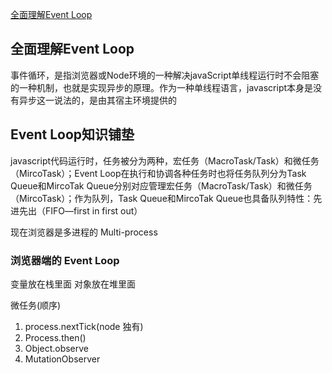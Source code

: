 
[全面理解Event Loop](https://blog.csdn.net/qq_31967985/article/details/110310685)

## 全面理解Event Loop
事件循环，是指浏览器或Node环境的一种解决javaScript单线程运行时不会阻塞的一种机制，也就是实现异步的原理。作为一种单线程语言，javascript本身是没有异步这一说法的，是由其宿主环境提供的

## Event Loop知识铺垫
javascript代码运行时，任务被分为两种，宏任务（MacroTask/Task）和微任务（MircoTask）；Event Loop在执行和协调各种任务时也将任务队列分为Task Queue和MircoTak Queue分别对应管理宏任务（MacroTask/Task）和微任务（MircoTask）；作为队列，Task Queue和MircoTak Queue也具备队列特性：先进先出（FIFO—first in first out）

现在浏览器是多进程的 Multi-process
### 浏览器端的 Event Loop
 变量放在栈里面
 对象放在堆里面

 微任务(顺序)
 1. process.nextTick(node 独有) 
 2. Process.then()
 3. Object.observe
 4. MutationObserver